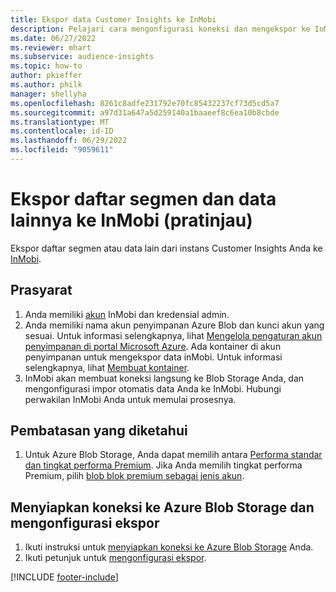 ```yaml
---
title: Ekspor data Customer Insights ke InMobi
description: Pelajari cara mengonfigurasi koneksi dan mengekspor ke InMobi.
ms.date: 06/27/2022
ms.reviewer: mhart
ms.subservice: audience-insights
ms.topic: how-to
author: pkieffer
ms.author: philk
manager: shellyha
ms.openlocfilehash: 8261c8adfe231792e70fc85432237cf73d5cd5a7
ms.sourcegitcommit: a97d31a647a5d259140a1baaeef8c6ea10b8cbde
ms.translationtype: MT
ms.contentlocale: id-ID
ms.lasthandoff: 06/29/2022
ms.locfileid: "9059611"
---
```

# <a name="export-segment-list-and-other-data-to-inmobi-preview"></a>Ekspor daftar segmen dan data lainnya ke InMobi (pratinjau)

Ekspor daftar segmen atau data lain dari instans Customer Insights Anda ke [InMobi](https://www.inmobi.com/).

## <a name="prerequisites"></a>Prasyarat

1. Anda memiliki [akun](https://www.inmobi.com/) InMobi dan kredensial admin.
1. Anda memiliki nama akun penyimpanan Azure Blob dan kunci akun yang sesuai. Untuk informasi selengkapnya, lihat [Mengelola pengaturan akun penyimpanan di portal Microsoft Azure](/azure/storage/common/storage-account-manage). Ada kontainer di akun penyimpanan untuk mengekspor data inMobi. Untuk informasi selengkapnya, lihat [Membuat kontainer](/azure/storage/blobs/storage-quickstart-blobs-portal#create-a-container).
1. InMobi akan membuat koneksi langsung ke Blob Storage Anda, dan mengonfigurasi impor otomatis data Anda ke InMobi. Hubungi perwakilan InMobi Anda untuk memulai prosesnya.

## <a name="known-limitations"></a>Pembatasan yang diketahui

1. Untuk Azure Blob Storage, Anda dapat memilih antara [Performa standar dan tingkat performa Premium](/azure/storage/blobs/storage-blob-performance-tiers). Jika Anda memilih tingkat performa Premium, pilih [blob blok premium sebagai jenis akun](/azure/storage/common/storage-account-overview#types-of-storage-accounts).

## <a name="set-up-the-connection-to-azure-blob-storage-and-configure-an-export"></a>Menyiapkan koneksi ke Azure Blob Storage dan mengonfigurasi ekspor

1. Ikuti instruksi untuk [menyiapkan koneksi ke Azure Blob Storage](export-azure-blob-storage.md) Anda.
2. Ikuti petunjuk untuk [mengonfigurasi ekspor](export-azure-blob-storage.md#configure-an-export).

[!INCLUDE [footer-include](includes/footer-banner.md)]
